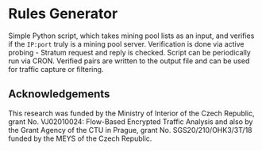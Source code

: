 # Rules Generator
Simple Python script, which takes mining pool lists as an input, and verifies if the `IP:port` truly is a mining pool server.
Verification is done via active probing - Stratum request and reply is checked. Script can be periodically run via CRON. Verified pairs are written to the output file and can be used for traffic capture or filtering.

## Acknowledgements
This research was funded by the Ministry of Interior of the Czech Republic, grant No. VJ02010024: Flow-Based Encrypted Traffic Analysis and also by the Grant Agency of the CTU in Prague, grant No. SGS20/210/OHK3/3T/18 funded by the MEYS of the Czech Republic.